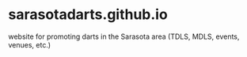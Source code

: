 # sarasotadarts.github.io
website for promoting darts in the Sarasota area (TDLS, MDLS, events, venues, etc.)
